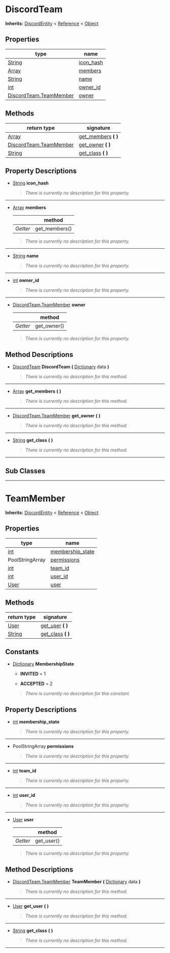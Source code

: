   
# DiscordTeam
  
**Inherits:** [DiscordEntity](./class_discordentity.md) < [Reference](https://docs.godotengine.org/en/3.5/classes/class_reference.html) < [Object](https://docs.godotengine.org/en/3.5/classes/class_object.html)  
  
  
## Properties
  
| type                                                                    | name                              |
|-------------------------------------------------------------------------|-----------------------------------|
| [String](https://docs.godotengine.org/en/3.5/classes/class_string.html) | [icon\_hash](#property-icon-hash) |
| [Array](https://docs.godotengine.org/en/3.5/classes/class_array.html)   | [members](#property-members)      |
| [String](https://docs.godotengine.org/en/3.5/classes/class_string.html) | [name](#property-name)            |
| [int](https://docs.godotengine.org/en/3.5/classes/class_int.html)       | [owner\_id](#property-owner-id)   |
| [DiscordTeam.TeamMember](./class_discordteam.md#teammember)             | [owner](#property-owner)          |  
  
## Methods
  
| return type                                                             | signature                                        |
|-------------------------------------------------------------------------|--------------------------------------------------|
| [Array](https://docs.godotengine.org/en/3.5/classes/class_array.html)   | [get\_members](#method-get-members) **(**  **)** |
| [DiscordTeam.TeamMember](./class_discordteam.md#teammember)             | [get\_owner](#method-get-owner) **(**  **)**     |
| [String](https://docs.godotengine.org/en/3.5/classes/class_string.html) | [get\_class](#method-get-class) **(**  **)**     |  
  
## Property Descriptions
  
- <a name="property-icon-hash"></a>[String](https://docs.godotengine.org/en/3.5/classes/class_string.html) **icon_hash**  
  
	> *There is currently no description for this property.*  
________________

- 	<a name="property-members"></a>[Array](https://docs.godotengine.org/en/3.5/classes/class_array.html) **members**  
	  
	|          | method         |
	|----------|----------------|
	| *Getter* | get\_members() |  
  
	> *There is currently no description for this property.*  
________________

- <a name="property-name"></a>[String](https://docs.godotengine.org/en/3.5/classes/class_string.html) **name**  
  
	> *There is currently no description for this property.*  
________________

- <a name="property-owner-id"></a>[int](https://docs.godotengine.org/en/3.5/classes/class_int.html) **owner_id**  
  
	> *There is currently no description for this property.*  
________________

- 	<a name="property-owner"></a>[DiscordTeam.TeamMember](./class_discordteam.md#teammember) **owner**  
	  
	|          | method       |
	|----------|--------------|
	| *Getter* | get\_owner() |  
  
	> *There is currently no description for this property.*
  
  
## Method Descriptions
  
- <a name="method-DiscordTeam"></a>[DiscordTeam](./class_discordteam.md) **DiscordTeam** **(** [Dictionary](https://docs.godotengine.org/en/3.5/classes/class_dictionary.html) data **)**  
  
	> *There is currently no description for this method.*  
________________

- <a name="method-get-members"></a>[Array](https://docs.godotengine.org/en/3.5/classes/class_array.html) **get\_members** **(**  **)**  
  
	> *There is currently no description for this method.*  
________________

- <a name="method-get-owner"></a>[DiscordTeam.TeamMember](./class_discordteam.md#teammember) **get\_owner** **(**  **)**  
  
	> *There is currently no description for this method.*  
________________

- <a name="method-get-class"></a>[String](https://docs.godotengine.org/en/3.5/classes/class_string.html) **get\_class** **(**  **)**  
  
	> *There is currently no description for this method.*  
________________

  
  
## Sub Classes
  
________________
  
  
# TeamMember
  
**Inherits:** [DiscordEntity](./class_discordentity.md) < [Reference](https://docs.godotengine.org/en/3.5/classes/class_reference.html) < [Object](https://docs.godotengine.org/en/3.5/classes/class_object.html)  
  
  
## Properties
  
| type                                                              | name                                            |
|-------------------------------------------------------------------|-------------------------------------------------|
| [int](https://docs.godotengine.org/en/3.5/classes/class_int.html) | [membership\_state](#property-membership-state) |
| PoolStringArray                                                   | [permissions](#property-permissions)            |
| [int](https://docs.godotengine.org/en/3.5/classes/class_int.html) | [team\_id](#property-team-id)                   |
| [int](https://docs.godotengine.org/en/3.5/classes/class_int.html) | [user\_id](#property-user-id)                   |
| [User](./class_user.md)                                           | [user](#property-user)                          |  
  
## Methods
  
| return type                                                             | signature                                    |
|-------------------------------------------------------------------------|----------------------------------------------|
| [User](./class_user.md)                                                 | [get\_user](#method-get-user) **(**  **)**   |
| [String](https://docs.godotengine.org/en/3.5/classes/class_string.html) | [get\_class](#method-get-class) **(**  **)** |  
  
## Constants
  
- [Dictionary](https://docs.godotengine.org/en/3.5/classes/class_dictionary.html) **MembershipState**  
  
	- **INVITED** = 1  

	- **ACCEPTED** = 2  

  
	> *There is currently no description for this constant.*
  
  
## Property Descriptions
  
- <a name="property-membership-state"></a>[int](https://docs.godotengine.org/en/3.5/classes/class_int.html) **membership_state**  
  
	> *There is currently no description for this property.*  
________________

- <a name="property-permissions"></a>PoolStringArray **permissions**  
  
	> *There is currently no description for this property.*  
________________

- <a name="property-team-id"></a>[int](https://docs.godotengine.org/en/3.5/classes/class_int.html) **team_id**  
  
	> *There is currently no description for this property.*  
________________

- <a name="property-user-id"></a>[int](https://docs.godotengine.org/en/3.5/classes/class_int.html) **user_id**  
  
	> *There is currently no description for this property.*  
________________

- 	<a name="property-user"></a>[User](./class_user.md) **user**  
	  
	|          | method      |
	|----------|-------------|
	| *Getter* | get\_user() |  
  
	> *There is currently no description for this property.*
  
  
## Method Descriptions
  
- <a name="method-TeamMember"></a>[DiscordTeam.TeamMember](./class_discordteam.md#teammember) **TeamMember** **(** [Dictionary](https://docs.godotengine.org/en/3.5/classes/class_dictionary.html) data **)**  
  
	> *There is currently no description for this method.*  
________________

- <a name="method-get-user"></a>[User](./class_user.md) **get\_user** **(**  **)**  
  
	> *There is currently no description for this method.*  
________________

- <a name="method-get-class"></a>[String](https://docs.godotengine.org/en/3.5/classes/class_string.html) **get\_class** **(**  **)**  
  
	> *There is currently no description for this method.*  
________________

  
